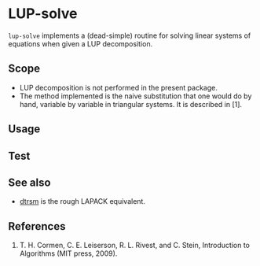 # LUP-solve
`lup-solve` implements a (dead-simple) routine for solving linear
systems of equations when given a LUP decomposition.

## Scope
* LUP decomposition is not performed in the present package.
* The method implemented is the naive substitution that one
  would do by hand, variable by variable in triangular systems.
  It is described in [1].

## Usage

## Test

## See also
* [dtrsm](https://www.netlib.org/lapack/explore-html/d1/d54/group__double__blas__level3_ga6a0a7704f4a747562c1bd9487e89795c.html#ga6a0a7704f4a747562c1bd9487e89795c)
  is the rough LAPACK equivalent.

## References
1. T. H. Cormen, C. E. Leiserson, R. L. Rivest, and C. Stein, Introduction to
   Algorithms (MIT press, 2009).

